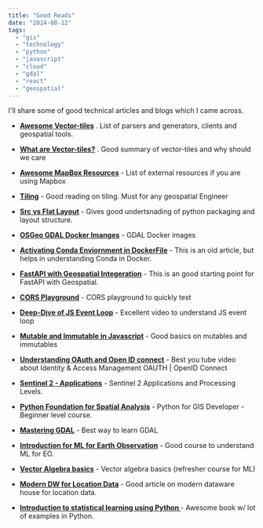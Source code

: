```yaml
---
title: "Good Reads"
date: "2024-08-12" 
tags:
  - "gis"
  - "technology"
  - "python"
  - "javascript"
  - "cloud"
  - "gdal"
  - "react"
  - "geospatial"
---
```


I'll share some of good technical articles and blogs which I came across.


- **[Awesome Vector-tiles](https://github.com/mapbox/awesome-vector-tiles)** . List of parsers and generators, clients and geospatial tools. 

- **[What are Vector-tiles?](https://www.maptiler.com/news/2019/02/what-are-vector-tiles-and-why-you-should-care/)** . Good summary of vector-tiles and why should we care


- **[Awesome MapBox Resources](https://github.com/chriswhong/awesome-mapbox-external-developer-resources
)** - List of external resources if you are using Mapbox

- **[Tiling](https://github.com/developmentseed/titiler)** - Good reading on tiling. Must for any geospatial Engineer

- **[Src vs Flat Layout](https://packaging.python.org/en/latest/discussions/src-layout-vs-flat-layout/)** - Gives good undertsnading of python packaging and layout structure. 

- **[OSGeo GDAL Docker Imanges](https://fossies.org/linux/gdal/docker/README.md/)** - GDAL Docker images 

- **[Activating Conda Enviornment in DockerFile](https://pythonspeed.com/articles/activate-conda-dockerfile/)** - This is an old article, but helps in understanding Conda in Docker.


- **[FastAPI with Geospatial Integeration](https://blog.stackademic.com/integrating-geospatial-data-into-your-api-with-fastapi-ceb8a9dc0cd3)** - This is an good starting point for FastAPI with Geospatial.

- **[CORS Playground](https://jakearchibald.com/2021/cors/playground/?prefillForm=1&requestMethod=GET&requestUseCORS=1&requestSendCredentials=&preflightStatus=204&preflightAllowOrigin=&preflightAllowCredentials=&preflightAllowMethods=&preflightAllowHeaders=&responseStatus=200&responseAllowOrigin=*&responseAllowCredentials=&responseExposeHeaders=)** - CORS playground to quickly test 


- **[Deep-Dive of JS Event Loop](https://www.youtube.com/watch?v=8aGhZQkoFbQ&t=19s)** - Excellent video to understand JS event loop 

- **[Mutable and Immutable in Javascript](https://blog.devgenius.io/mutable-and-immutable-in-javascript-78a3cbc6187c)** - Good basics on mutables and immutables


- **[Understanding OAuth and Open ID connect](https://www.youtube.com/watch?v=996OiexHze0)** - Best you tube video about Identity & Access Management  OAUTH | OpenID Connect

- **[Sentinel 2 - Applications](https://sentiwiki.copernicus.eu/web/s2-applications)** - Sentinel 2 Applications and Processing Levels.

-  **[Python Foundation for Spatial Analysis](https://courses.spatialthoughts.com/python-foundation.html)** - Python for GIS Developer - Beginner level course.

-  **[Mastering GDAL](https://courses.spatialthoughts.com/gdal-tools.html)** - Best way to learn GDAL 

- **[Introduction for ML for Earth Observation](https://eo-college.org/courses/introduction-to-machine-learning-for-earth-observation/)** - Good course to understand ML for EO.

-  **[Vector Algebra basics](https://www.youtube.com/playlist?list=PLpFwQ55AG3tSzLIlGqcgtqc7EWxlTmHuj)** - Vector algebra basics (refresher course for ML) 

- **[Modern DW for Location Data](https://www.honeycombmaps.com/blog/modern-delivery-data-warehouse-location-data-tutorial)** - Good article on modern dataware house for location data. 

- **[Introduction to statistical learning using Python ](https://www.statlearning.com/)** - Awesome book w/ lot of examples in Python. 